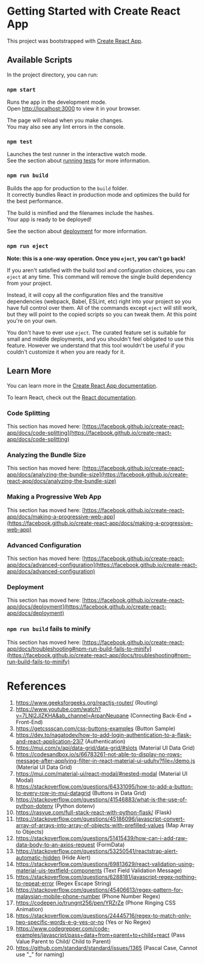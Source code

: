 # Getting Started with Create React App

This project was bootstrapped with [Create React App](https://github.com/facebook/create-react-app).

## Available Scripts

In the project directory, you can run:

### `npm start`

Runs the app in the development mode.\
Open [http://localhost:3000](http://localhost:3000) to view it in your browser.

The page will reload when you make changes.\
You may also see any lint errors in the console.

### `npm test`

Launches the test runner in the interactive watch mode.\
See the section about [running tests](https://facebook.github.io/create-react-app/docs/running-tests) for more information.

### `npm run build`

Builds the app for production to the `build` folder.\
It correctly bundles React in production mode and optimizes the build for the best performance.

The build is minified and the filenames include the hashes.\
Your app is ready to be deployed!

See the section about [deployment](https://facebook.github.io/create-react-app/docs/deployment) for more information.

### `npm run eject`

**Note: this is a one-way operation. Once you `eject`, you can't go back!**

If you aren't satisfied with the build tool and configuration choices, you can `eject` at any time. This command will remove the single build dependency from your project.

Instead, it will copy all the configuration files and the transitive dependencies (webpack, Babel, ESLint, etc) right into your project so you have full control over them. All of the commands except `eject` will still work, but they will point to the copied scripts so you can tweak them. At this point you're on your own.

You don't have to ever use `eject`. The curated feature set is suitable for small and middle deployments, and you shouldn't feel obligated to use this feature. However we understand that this tool wouldn't be useful if you couldn't customize it when you are ready for it.

## Learn More

You can learn more in the [Create React App documentation](https://facebook.github.io/create-react-app/docs/getting-started).

To learn React, check out the [React documentation](https://reactjs.org/).

### Code Splitting

This section has moved here: [https://facebook.github.io/create-react-app/docs/code-splitting](https://facebook.github.io/create-react-app/docs/code-splitting)

### Analyzing the Bundle Size

This section has moved here: [https://facebook.github.io/create-react-app/docs/analyzing-the-bundle-size](https://facebook.github.io/create-react-app/docs/analyzing-the-bundle-size)

### Making a Progressive Web App

This section has moved here: [https://facebook.github.io/create-react-app/docs/making-a-progressive-web-app](https://facebook.github.io/create-react-app/docs/making-a-progressive-web-app)

### Advanced Configuration

This section has moved here: [https://facebook.github.io/create-react-app/docs/advanced-configuration](https://facebook.github.io/create-react-app/docs/advanced-configuration)

### Deployment

This section has moved here: [https://facebook.github.io/create-react-app/docs/deployment](https://facebook.github.io/create-react-app/docs/deployment)

### `npm run build` fails to minify

This section has moved here: [https://facebook.github.io/create-react-app/docs/troubleshooting#npm-run-build-fails-to-minify](https://facebook.github.io/create-react-app/docs/troubleshooting#npm-run-build-fails-to-minify)


# References
1. https://www.geeksforgeeks.org/reactjs-router/ (Routing)
2. https://www.youtube.com/watch?v=7LNl2JlZKHA&ab_channel=ArpanNeupane (Connecting Back-End + Front-End)
3. https://getcssscan.com/css-buttons-examples (Button Sample)
4. https://dev.to/nagatodev/how-to-add-login-authentication-to-a-flask-and-react-application-23i7 (Authentication)
5. https://mui.com/x/api/data-grid/data-grid/#slots (Material UI Data Grid)
6. https://codesandbox.io/s/66783261-not-able-to-display-no-rows-message-after-applying-filter-in-react-material-ui-uduhv?file=/demo.js (Material UI Data Grid)
7. https://mui.com/material-ui/react-modal/#nested-modal (Material UI Modal)
8. https://stackoverflow.com/questions/64331095/how-to-add-a-button-to-every-row-in-mui-datagrid (Buttons in Data Grid)
9. https://stackoverflow.com/questions/41546883/what-is-the-use-of-python-dotenv (Python dotenv)
10. https://rasyue.com/full-stack-react-with-python-flask/ (Flask)
11. https://stackoverflow.com/questions/45186096/javascript-convert-array-of-arrays-into-array-of-objects-with-prefilled-values (Map Array to Objects)
12. https://stackoverflow.com/questions/51415439/how-can-i-add-raw-data-body-to-an-axios-request (FormData)
13. https://stackoverflow.com/questions/53250541/reactstrap-alert-automatic-hidden (Hide Alert)
14. https://stackoverflow.com/questions/69813629/react-validation-using-material-uis-textfield-components (Text Field Validation Message)
15. https://stackoverflow.com/questions/6288181/javascript-regex-nothing-to-repeat-error (Regex Escape String)
16. https://stackoverflow.com/questions/45406613/regex-pattern-for-malaysian-mobile-phone-number (Phone Number Regex)
17. https://codepen.io/trungnt256/pen/YRZrZe (Phone Ringing CSS Animation)
18. https://stackoverflow.com/questions/24445716/regex-to-match-only-two-specific-words-e-g-yes-or-no (Yes or No Regex)
19. https://www.codegrepper.com/code-examples/javascript/pass+data+from+parent+to+child+react (Pass Value Parent to Child/ Child to Parent)
20. https://github.com/standard/standard/issues/1365 (Pascal Case, Cannot use "_" for naming)